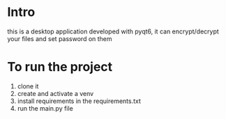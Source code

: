 # Intro

this is a desktop application developed with pyqt6, it can encrypt/decrypt your files and set password on them


# To run the project

1. clone it
2. create and activate a venv
3. install requirements in the requirements.txt
4. run the main.py file